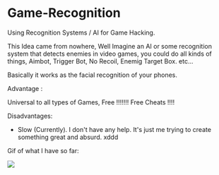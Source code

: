 # Game-Recognition
Using Recognition Systems / AI for Game Hacking.

This Idea came from nowhere, Well Imagine an AI or some recognition system that detects enemies in video games, you could do all kinds of things, Aimbot, Trigger Bot, No Recoil, Enemig Target Box. etc...

Basically it works as the facial recognition of your phones.

Advantage :

Universal to all types of Games, Free !!!!!!! Free Cheats !!!!

Disadvantages:

- Slow (Currently). I don't have any help. It's just me trying to create something great and absurd. xddd

Gif of what I have so far:

![](https://s5.gifyu.com/images/TestIA_Game_Reconozing.md.gif)
